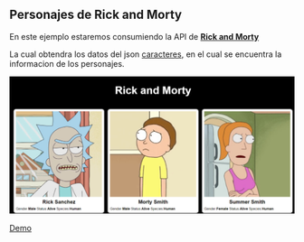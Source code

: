 ## Personajes de Rick and Morty


En este ejemplo estaremos consumiendo la API de **[Rick and Morty](https://rickandmortyapi.com/)**


La cual obtendra los datos del json [caracteres](https://rickandmortyapi.com/api/character), en el cual se encuentra la informacion de los personajes.



<p aling="center">
    <img src="./img/preview.png" alt="">
</p>

[Demo](https://rickm0rty.netlify.app/)

